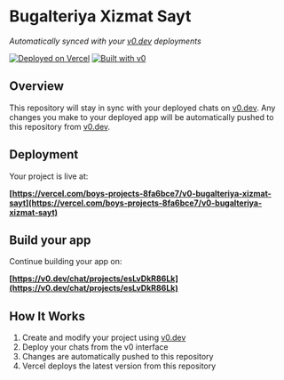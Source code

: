 # Bugalteriya Xizmat Sayt

*Automatically synced with your [v0.dev](https://v0.dev) deployments*

[![Deployed on Vercel](https://img.shields.io/badge/Deployed%20on-Vercel-black?style=for-the-badge&logo=vercel)](https://vercel.com/boys-projects-8fa6bce7/v0-bugalteriya-xizmat-sayt)
[![Built with v0](https://img.shields.io/badge/Built%20with-v0.dev-black?style=for-the-badge)](https://v0.dev/chat/projects/esLvDkR86Lk)

## Overview

This repository will stay in sync with your deployed chats on [v0.dev](https://v0.dev).
Any changes you make to your deployed app will be automatically pushed to this repository from [v0.dev](https://v0.dev).

## Deployment

Your project is live at:

**[https://vercel.com/boys-projects-8fa6bce7/v0-bugalteriya-xizmat-sayt](https://vercel.com/boys-projects-8fa6bce7/v0-bugalteriya-xizmat-sayt)**

## Build your app

Continue building your app on:

**[https://v0.dev/chat/projects/esLvDkR86Lk](https://v0.dev/chat/projects/esLvDkR86Lk)**

## How It Works

1. Create and modify your project using [v0.dev](https://v0.dev)
2. Deploy your chats from the v0 interface
3. Changes are automatically pushed to this repository
4. Vercel deploys the latest version from this repository